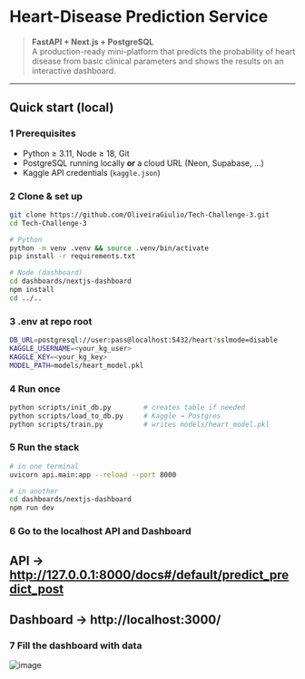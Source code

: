 # Heart-Disease Prediction Service

> **FastAPI + Next.js + PostgreSQL**  
> A production-ready mini-platform that predicts the probability of heart
> disease from basic clinical parameters and shows the results on an
> interactive dashboard.
---

## Quick start (local)

### 1 Prerequisites

* Python ≥ 3.11, Node ≥ 18, Git
* PostgreSQL running locally **or** a cloud URL (Neon, Supabase, …)
* Kaggle API credentials (`kaggle.json`)

### 2 Clone & set up

```bash
git clone https://github.com/OliveiraGiulio/Tech-Challenge-3.git
cd Tech-Challenge-3

# Python
python -m venv .venv && source .venv/bin/activate
pip install -r requirements.txt

# Node (dashboard)
cd dashboards/nextjs-dashboard
npm install
cd ../..
```

### 3 .env at repo root
```bash
DB_URL=postgresql://user:pass@localhost:5432/heart?sslmode=disable
KAGGLE_USERNAME=<your_kg_user>
KAGGLE_KEY=<your_kg_key>
MODEL_PATH=models/heart_model.pkl
```
### 4 Run once
```bash
python scripts/init_db.py        # creates table if needed
python scripts/load_to_db.py     # Kaggle → Postgres
python scripts/train.py          # writes models/heart_model.pkl
```
### 5 Run the stack
```bash
# in one terminal
uvicorn api.main:app --reload --port 8000

# in another
cd dashboards/nextjs-dashboard
npm run dev
```
### 6 Go to the localhost API and Dashboard
## API -> http://127.0.0.1:8000/docs#/default/predict_predict_post
## Dashboard -> http://localhost:3000/

### 7 Fill the dashboard with data
![image](https://github.com/user-attachments/assets/59526ce5-8e64-4864-ab88-9fa1f0d2ab79)


